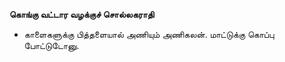 **கொங்கு வட்டார வழக்குச் சொல்லகராதி**
- காளைகளுக்கு பித்தளையால் அணியும் அணிகலன். மாட்டுக்கு கொப்பு போட்டுடோனு.

